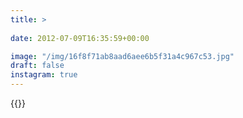 ```yaml
---
title: >
  
date: 2012-07-09T16:35:59+00:00

image: "/img/16f8f71ab8aad6aee6b5f31a4c967c53.jpg"
draft: false
instagram: true
---
```


{{<photo src="/img/16f8f71ab8aad6aee6b5f31a4c967c53.jpg">}}
